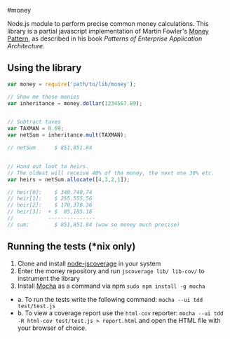 #money

Node.js module to perform precise common money calculations.
This library is a partial javascript implementation of Martin Fowler's [Money Pattern](http://martinfowler.com/eaaCatalog/money.html), as described in his book *Patterns of Enterprise Application Architecture*.


## Using the library

```javascript
var money = require('path/to/lib/money');

// Show me those monies
var inheritance = money.dollar(1234567.89);


// Subtract taxes
var TAXMAN = 0.69;
var netSum = inheritance.mult(TAXMAN);

// netSum      $ 851,851.84


// Hand out loot to heirs.
// The oldest will receive 40% of the money, the next one 30% etc.
var heirs = netSum.allocate([4,3,2,1]);

// heir[0]:    $ 340.740,74
// heir[1]:    $ 255.555,56
// heir[2]:    $ 170,370.36
// heir[3]:  + $  85,185.18
//           ---------------
// sum:        $ 851,851.84 (wow so money much precise)
```

## Running the tests (*nix only)

1. Clone and install [node-jscoverage](https://github.com/visionmedia/node-jscoverage) in your system
2. Enter the money repository and run `jscoverage lib/ lib-cov/` to instrument the library
3. Install [Mocha](http://visionmedia.github.io/mocha) as a command via npm `sudo npm install -g mocha`
  * a. To run the tests write the following command: `mocha --ui tdd test/test.js`
  * b. To view a coverage report use the `html-cov` reporter: `mocha --ui tdd -R html-cov test/test.js > report.html` and open the HTML file with your browser of choice.
